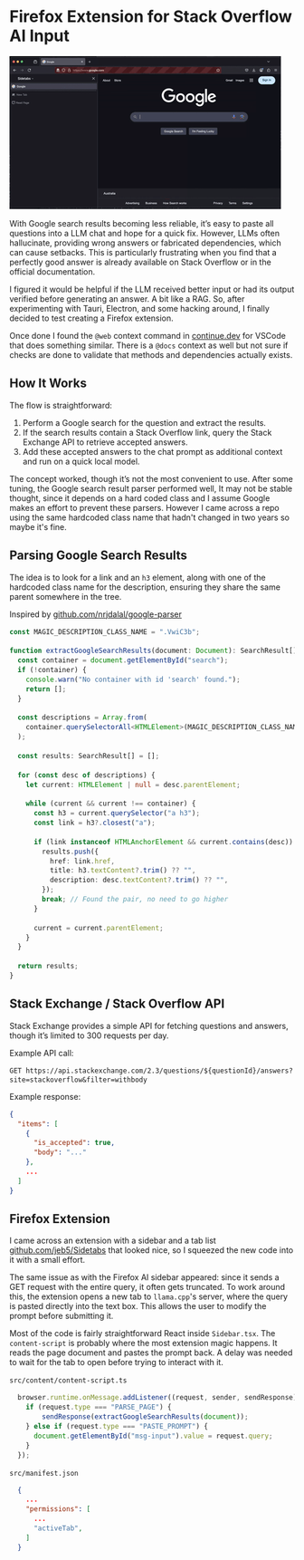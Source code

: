 # Firefox Extension for Stack Overflow AI Input

![firefox stack overflow rag extension demo](2025-04-19-firefox-ext-stack-overflow-ai-input.gif)

With Google search results becoming less reliable, it’s easy to paste all questions into a LLM chat and hope for a quick fix. However, LLMs often hallucinate, providing wrong answers or fabricated dependencies, which can cause setbacks. This is particularly frustrating when you find that a perfectly good answer is already available on Stack Overflow or in the official documentation.

I figured it would be helpful if the LLM received better input or had its output verified before generating an answer. A bit like a RAG. So, after experimenting with Tauri, Electron, and some hacking around, I finally decided to test creating a Firefox extension.

Once done I found the `@web` context command in [continue.dev](https://github.com/continuedev/continue) for VSCode that does something similar. There is a `@docs` context as well but not sure if checks are done to validate that methods and dependencies actually exists.

## How It Works

The flow is straightforward:
1. Perform a Google search for the question and extract the results.
2. If the search results contain a Stack Overflow link, query the Stack Exchange API to retrieve accepted answers.
3. Add these accepted answers to the chat prompt as additional context and run on a quick local model.

The concept worked, though it’s not the most convenient to use. After some tuning, the Google search result parser performed well, It may not be stable thought, since it depends on a hard coded class and I assume Google makes an effort to prevent these parsers. However I came across a repo using the same hardcoded class name that hadn't changed in two years so maybe it's fine.

## Parsing Google Search Results

The idea is to look for a link and an `h3` element, along with one of the hardcoded class name for the description, ensuring they share the same parent somewhere in the tree.

Inspired by [github.com/nrjdalal/google-parser](https://github.com/nrjdalal/google-parser)

```typescript
const MAGIC_DESCRIPTION_CLASS_NAME = ".VwiC3b";

function extractGoogleSearchResults(document: Document): SearchResult[] {
  const container = document.getElementById("search");
  if (!container) {
    console.warn("No container with id 'search' found.");
    return [];
  }

  const descriptions = Array.from(
    container.querySelectorAll<HTMLElement>(MAGIC_DESCRIPTION_CLASS_NAME)
  );

  const results: SearchResult[] = [];

  for (const desc of descriptions) {
    let current: HTMLElement | null = desc.parentElement;

    while (current && current !== container) {
      const h3 = current.querySelector("a h3");
      const link = h3?.closest("a");

      if (link instanceof HTMLAnchorElement && current.contains(desc)) {
        results.push({
          href: link.href,
          title: h3.textContent?.trim() ?? "",
          description: desc.textContent?.trim() ?? "",
        });
        break; // Found the pair, no need to go higher
      }

      current = current.parentElement;
    }
  }

  return results;
}
```

## Stack Exchange / Stack Overflow API

Stack Exchange provides a simple API for fetching questions and answers, though it’s limited to 300 requests per day.

Example API call:
```
GET https://api.stackexchange.com/2.3/questions/${questionId}/answers?site=stackoverflow&filter=withbody
```

Example response:
```json
{
  "items": [
    {
      "is_accepted": true,
      "body": "..."
    },
    ...
  ]
}
```

## Firefox Extension

I came across an extension with a sidebar and a tab list [github.com/jeb5/Sidetabs](https://github.com/jeb5/Sidetabs/) that looked nice, so I squeezed the new code into it with a small effort.

The same issue as with the Firefox AI sidebar appeared: since it sends a GET request with the entire query, it often gets truncated. To work around this, the extension opens a new tab to `llama.cpp`'s server, where the query is pasted directly into the text box. This allows the user to modify the prompt before submitting it.

Most of the code is fairly straightforward React inside `Sidebar.tsx`. The `content-script` is probably where the most extension magic happens. It reads the page document and pastes the prompt back. A delay was needed to wait for the tab to open before trying to interact with it.

`src/content/content-script.ts`
```typescript
  browser.runtime.onMessage.addListener((request, sender, sendResponse) => {
    if (request.type === "PARSE_PAGE") {
        sendResponse(extractGoogleSearchResults(document));
    } else if (request.type === "PASTE_PROMPT") {
      document.getElementById("msg-input").value = request.query;
    }
  });
```
`src/manifest.json`
```json
  {
    ...
    "permissions": [
      ...
      "activeTab",
    ]
  }
```
